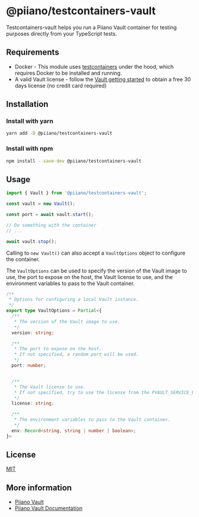 # @piiano/testcontainers-vault

Testcontainers-vault helps you run a Piiano Vault container for testing purposes directly from your TypeScript tests.

## Requirements

- Docker - This module uses [testcontainers](https://www.npmjs.com/package/testcontainers) under the hood, which requires Docker to be installed and running.
- A valid Vault license - follow the [Vault getting started](https://docs.piiano.com/guides/get-started) to obtain a free 30 days license (no credit card required)

## Installation

### Install with yarn

```bash
yarn add -D @piiano/testcontainers-vault
```

### Install with npm

```bash
npm install --save-dev @piiano/testcontainers-vault
```

## Usage

```typescript
import { Vault } from '@piiano/testcontainers-vault';

const vault = new Vault();

const port = await vault.start();

// Do something with the container
// ...

await vault.stop();
```

Calling to `new Vault()` can also accept a `VaultOptions` object to configure the container.

The `VaultOptions` can be used to specify the version of the Vault image to use, the port to expose on the host, the Vault license to use, and the environment variables to pass to the Vault container.

```typescript 
/**
 * Options for configuring a local Vault instance.
 */
export type VaultOptions = Partial<{
  /**
   * The version of the Vault image to use.
   */
  version: string;

  /**
   * The port to expose on the host.
   * If not specified, a random port will be used.
   */
  port: number;


  /**
   * The Vault license to use.
   * If not specified, try to use the license from the PVAULT_SERVICE_LICENSE environment variable.
   */
  license: string;

  /**
   * The environment variables to pass to the Vault container.
   */
  env: Record<string, string | number | boolean>;
}>
```

## License

[MIT](./LICENSE)

## More information

- [Piiano Vault](https://piiano.com)
- [Piiano Vault Documentation](https://docs.piiano.com)